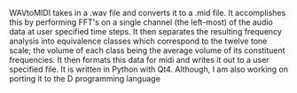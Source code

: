 WAVtoMIDI takes in a .wav file and converts it to a .mid file. It accomplishes this by performing FFT's on a single channel (the left-most) of the audio data at user specified time steps. It then separates the resulting frequency analysis into equivalence classes which correspond to the twelve tone scale; the volume of each class being the average volume of its constituent frequencies. It then formats this data for midi and writes it out to a user specified file. It is written in Python with Qt4. Although, I am also working on porting it to the D programming language
